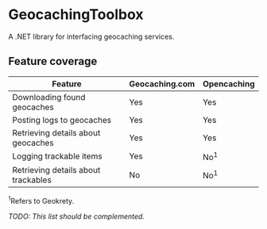 # GeocachingToolbox
A .NET library for interfacing geocaching services.

## Feature coverage

Feature                             | Geocaching.com | Opencaching
------------------------------------|----------------|------------
Downloading found geocaches         | Yes            | Yes
Posting logs to geocaches           | Yes            | Yes
Retrieving details about geocaches  | Yes            | Yes
Logging trackable items             | Yes            | No<sup>1</sup>
Retrieving details about trackables | No             | No<sup>1</sup>

<sup>1</sup>Refers to Geokrety.

*TODO: This list should be complemented.*
